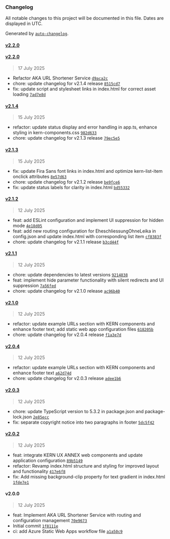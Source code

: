 ### Changelog

All notable changes to this project will be documented in this file. Dates are displayed in UTC.

Generated by [`auto-changelog`](https://github.com/CookPete/auto-changelog).

#### [v2.2.0](https://github.com/AxelWol/aka-service/compare/v2.2.0...v2.2.0)

#### [v2.2.0](https://github.com/AxelWol/aka-service/compare/v2.1.4...v2.2.0)

> 17 July 2025

- Refactor AKA URL Shortener Service [`d9aca2c`](https://github.com/AxelWol/aka-service/commit/d9aca2c611c67ac8a37299baba05007e99d63887)
- chore: update changelog for v2.1.4 release [`8515cd7`](https://github.com/AxelWol/aka-service/commit/8515cd7070d61187986e4a4cdf70255df52535e0)
- fix: update script and stylesheet links in index.html for correct asset loading [`7ad7e8d`](https://github.com/AxelWol/aka-service/commit/7ad7e8de679e5e567928be416ff9a558c82c9692)

#### [v2.1.4](https://github.com/AxelWol/aka-service/compare/v2.1.3...v2.1.4)

> 15 July 2025

- refactor: update status display and error handling in app.ts, enhance styling in kern-components.css [`982d633`](https://github.com/AxelWol/aka-service/commit/982d63357c1bc6564c37c35cff5e71d6b1b9b176)
- chore: update changelog for v2.1.3 release [`79ec5e5`](https://github.com/AxelWol/aka-service/commit/79ec5e5b3e18f2235286e0d20145f1e158ad8226)

#### [v2.1.3](https://github.com/AxelWol/aka-service/compare/v2.1.2...v2.1.3)

> 15 July 2025

- fix: update Fira Sans font links in index.html and optimize kern-list-item onclick attributes [`8e57d63`](https://github.com/AxelWol/aka-service/commit/8e57d636841795b2b83ebef2c304c4b2c85aed31)
- chore: update changelog for v2.1.2 release [`be9fce6`](https://github.com/AxelWol/aka-service/commit/be9fce699bbef9644a569e341cf6b880c7b9373e)
- fix: update status labels for clarity in index.html [`bd55332`](https://github.com/AxelWol/aka-service/commit/bd55332dbc3c1d1388dc1855f6cbaf5f0d5ccf45)

#### [v2.1.2](https://github.com/AxelWol/aka-service/compare/v2.1.1...v2.1.2)

> 12 July 2025

- feat: add ESLint configuration and implement UI suppression for hidden mode [`4e18d05`](https://github.com/AxelWol/aka-service/commit/4e18d059b528bf82ab75efc31430d662da80ff0f)
- feat: add new routing configuration for EheschliessungOhneLeika in config.json and update index.html with corresponding list item [`cf8383f`](https://github.com/AxelWol/aka-service/commit/cf8383f042ff7461d7f0cef929a39f4f3356f336)
- chore: update changelog for v2.1.1 release [`b3cd44f`](https://github.com/AxelWol/aka-service/commit/b3cd44ffa547206eda729c0b2c52022862515e92)

#### [v2.1.1](https://github.com/AxelWol/aka-service/compare/v2.1.0...v2.1.1)

> 12 July 2025

- chore: update dependencies to latest versions [`9214838`](https://github.com/AxelWol/aka-service/commit/92148383a7fc146556ae8138d3b2dc749e06744c)
- feat: implement hide parameter functionality with silent redirects and UI suppression [`7a56fed`](https://github.com/AxelWol/aka-service/commit/7a56fed91d537aec184575c4f5263d9b732711c1)
- chore: update changelog for v2.1.0 release [`ac96b40`](https://github.com/AxelWol/aka-service/commit/ac96b4061e71b4a2d88e26162acd18a802265cbb)

#### [v2.1.0](https://github.com/AxelWol/aka-service/compare/v2.0.4...v2.1.0)

> 12 July 2025

- refactor: update example URLs section with KERN components and enhance footer text; add static web app configuration files [`618205b`](https://github.com/AxelWol/aka-service/commit/618205bd0aa32e73b62a1bf4cd35b43655ff725a)
- chore: update changelog for v2.0.4 release [`f1a3e7d`](https://github.com/AxelWol/aka-service/commit/f1a3e7df1cb99fa7ce3bcbaffb98f1a5f24480e8)

#### [v2.0.4](https://github.com/AxelWol/aka-service/compare/v2.0.3...v2.0.4)

> 12 July 2025

- refactor: update example URLs section with KERN components and enhance footer text [`a62d74d`](https://github.com/AxelWol/aka-service/commit/a62d74d7f33bfb0f1daca97202bd1d7405688590)
- chore: update changelog for v2.0.3 release [`adee1b6`](https://github.com/AxelWol/aka-service/commit/adee1b6557714fd7be7ac78c37ecef257acdf75a)

#### [v2.0.3](https://github.com/AxelWol/aka-service/compare/v2.0.2...v2.0.3)

> 12 July 2025

- chore: update TypeScript version to 5.3.2 in package.json and package-lock.json [`2e85ecc`](https://github.com/AxelWol/aka-service/commit/2e85ecce7a4fd8a3096fe0a26af7ee2b151576a5)
- fix: separate copyright notice into two paragraphs in footer [`5dc5f42`](https://github.com/AxelWol/aka-service/commit/5dc5f42b5312163670559d022dcc701cd5731faf)

#### [v2.0.2](https://github.com/AxelWol/aka-service/compare/v2.0.0...v2.0.2)

> 12 July 2025

- feat: integrate KERN UX ANNEX web components and update application configuration [`89b5149`](https://github.com/AxelWol/aka-service/commit/89b51494dec0b3e3951897c803883e1465fba5c7)
- refactor: Revamp index.html structure and styling for improved layout and functionality [`417e6f8`](https://github.com/AxelWol/aka-service/commit/417e6f8af5cb41bedb91bd8e9cc03e116888f955)
- fix: Add missing background-clip property for text gradient in index.html [`1fde7e1`](https://github.com/AxelWol/aka-service/commit/1fde7e11cd37589c44080c03128d9f3f35b6e452)

#### v2.0.0

> 12 July 2025

- feat: Implement AKA URL Shortener Service with routing and configuration management [`70e9673`](https://github.com/AxelWol/aka-service/commit/70e967325a2edf0d7730e2107f05f1743d14acaa)
- Initial commit [`1f8111e`](https://github.com/AxelWol/aka-service/commit/1f8111edef745c2b5c12354e87ffd31ff0e9c56f)
- ci: add Azure Static Web Apps workflow file [`a1a50c9`](https://github.com/AxelWol/aka-service/commit/a1a50c94a057aa74803dc2df03ce4cf506154b11)
